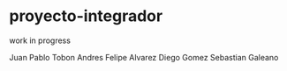 # proyecto-integrador

work in progress

Juan Pablo Tobon
Andres Felipe Alvarez
Diego Gomez
Sebastian Galeano


